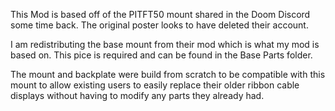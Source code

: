 This Mod is based off of the  PITFT50 mount shared in the Doom Discord some time back. The original poster looks to have deleted their account.

I am redistributing the base mount from their mod which is what my mod is based on. This pice is required and can be found in the Base Parts folder.

The mount and backplate were build from scratch to be compatible with this mount to allow existing users to easily replace their older ribbon cable displays without having to modify any parts they already had.